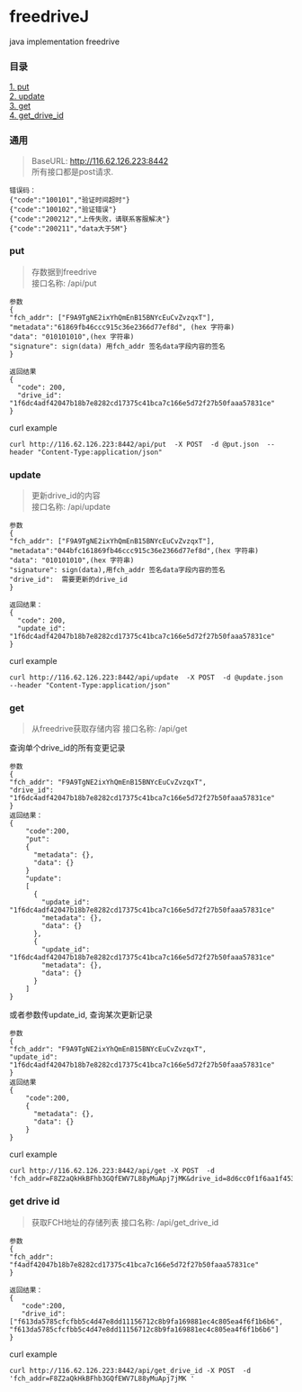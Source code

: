 # freedriveJ
java implementation freedrive
### 目录
[1. put](#put)  
[2. update](#update)  
[3. get](#get)  
[4. get_drive_id](#get-drive-id)  

### 通用  
>BaseURL: http://116.62.126.223:8442     
所有接口都是post请求.
```
错误码：  
{"code":"100101","验证时间超时"}  
{"code":"100102","验证错误"}  
{"code":"200212","上传失败，请联系客服解决"}
{"code":"200211","data大于5M"}

```	  

### put   
>存数据到freedrive   
>接口名称: /api/put
```
参数  
{
"fch_addr": ["F9A9TgNE2ixYhQmEnB15BNYcEuCvZvzqxT"], 
"metadata":"61869fb46ccc915c36e2366d77ef8d", (hex 字符串)
"data": "010101010",(hex 字符串)
"signature": sign(data) 用fch_addr 签名data字段内容的签名
}   
   
返回结果         
{
  "code": 200,
  "drive_id": "1f6dc4adf42047b18b7e8282cd17375c41bca7c166e5d72f27b50faaa57831ce"
}   
```
curl example
```
curl http://116.62.126.223:8442/api/put  -X POST  -d @put.json  --header "Content-Type:application/json"
```


### update
>更新drive_id的内容  
>接口名称: /api/update
```
参数  
{
"fch_addr": ["F9A9TgNE2ixYhQmEnB15BNYcEuCvZvzqxT"], 
"metadata":"044bfc161869fb46ccc915c36e2366d77ef8d",(hex 字符串)
"data": "010101010",(hex 字符串)
"signature": sign(data),用fch_addr 签名data字段内容的签名
"drive_id":  需要更新的drive_id
}   
   
返回结果：         
{
  "code": 200,
  "update_id": "1f6dc4adf42047b18b7e8282cd17375c41bca7c166e5d72f27b50faaa57831ce"
}   
```
curl example
```
curl http://116.62.126.223:8442/api/update  -X POST  -d @update.json  --header "Content-Type:application/json"  
```



### get
>从freedrive获取存储内容
>接口名称: /api/get

查询单个drive_id的所有变更记录
```
参数  
{
"fch_addr": "F9A9TgNE2ixYhQmEnB15BNYcEuCvZvzqxT", 
"drive_id":  "1f6dc4adf42047b18b7e8282cd17375c41bca7c166e5d72f27b50faaa57831ce"
}   
返回结果：
{
    "code":200,
    "put":
    {
      "metadata": {},
      "data": {}
    }
    "update":
    [
      { 
        "update_id": "1f6dc4adf42047b18b7e8282cd17375c41bca7c166e5d72f27b50faaa57831ce"
        "metadata": {},
        "data": {}
      },
      {
        "update_id": "1f6dc4adf42047b18b7e8282cd17375c41bca7c166e5d72f27b50faaa57831ce" 
        "metadata": {},
        "data": {}
      }
    ]
}
```   
或者参数传update_id, 查询某次更新记录    
```
参数
{
"fch_addr": "F9A9TgNE2ixYhQmEnB15BNYcEuCvZvzqxT", 
"update_id":  "1f6dc4adf42047b18b7e8282cd17375c41bca7c166e5d72f27b50faaa57831ce"
}    
返回结果
{
    "code":200,
    { 
      "metadata": {},
      "data": {}
    }
}

```  
curl example
```
curl http://116.62.126.223:8442/api/get -X POST  -d 'fch_addr=F8Z2aQkHkBFhb3GQfEWV7L88yMuApj7jMK&drive_id=8d6cc0f1f6aa1f4535262f65466871a5865b0c94bb49ea5c5695917545aead93'      
```
    
### get drive id
>获取FCH地址的存储列表
>接口名称: /api/get_drive_id
```
参数  
{
"fch_addr":  "f4adf42047b18b7e8282cd17375c41bca7c166e5d72f27b50faaa57831ce"
}   
	    
返回结果：
{
   "code":200,
   "drive_id": ["f613da5785cfcfbb5c4d47e8dd11156712c8b9fa169881ec4c805ea4f6f1b6b6", "f613da5785cfcfbb5c4d47e8dd11156712c8b9fa169881ec4c805ea4f6f1b6b6"]	
}
```
curl example
```
curl http://116.62.126.223:8442/api/get_drive_id -X POST  -d 'fch_addr=F8Z2aQkHkBFhb3GQfEWV7L88yMuApj7jMK ' 
```

